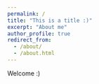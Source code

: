 ```yaml
---
permalink: /
title: "This is a title :)"
excerpt: "About me"
author_profile: true
redirect_from: 
  - /about/
  - /about.html
---
```


Welcome :) 